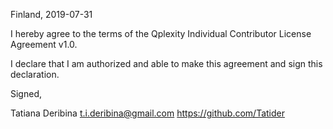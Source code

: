 Finland, 2019-07-31

I hereby agree to the terms of the Qplexity Individual Contributor License
Agreement v1.0.

I declare that I am authorized and able to make this agreement and sign this
declaration.

Signed,

Tatiana Deribina t.i.deribina@gmail.com https://github.com/Tatider

